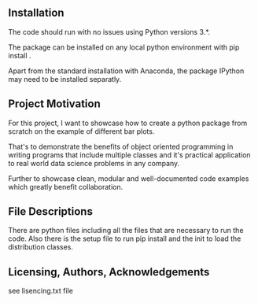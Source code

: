 ## Installation
The code should run with no issues using Python versions 3.*.

The package can be installed on any local python environment with pip install .

Apart from the standard installation with Anaconda, the package IPython may need to be installed separatly.

## Project Motivation
For this project, I want to showcase how to create a python package from scratch on the example of different bar plots.

That's to demonstrate the benefits of object oriented programming in writing programs that include multiple classes and it's practical application to real world data science problems in any company.

Further to showcase clean, modular and well-documented code examples which greatly benefit collaboration.

## File Descriptions
There are python files including all the files that are necessary to run the code. Also there is the setup file to run pip install and the init to load the distribution classes.

## Licensing, Authors, Acknowledgements
see lisencing.txt file


